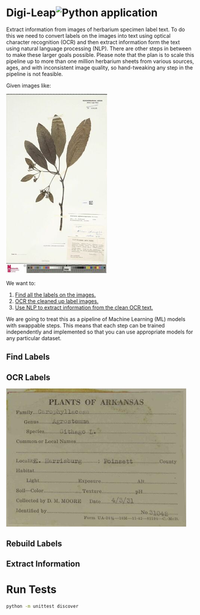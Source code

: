 # Digi-Leap![Python application](https://github.com/rafelafrance/digi_leap/workflows/CI/badge.svg)

Extract information from images of herbarium specimen label text. To do this we need to convert labels on the images into text using optical character recognition (OCR) and then extract information form the text using natural language processing (NLP). There are other steps in between to make these larger goals possible. Please note that the plan is to scale this pipeline up to more than one million herbarium sheets from various sources, ages, and with inconsistent image quality, so hand-tweaking any step in the pipeline is not feasible.

Given images like:

![Figure 1: Herbarium sample image](assets/herbarium_sample_image.jpg)

We want to:

1. [Find all the labels on the images.](#Find-Labels)
1. [OCR the cleaned up label images.](#OCR-Labels)
1. [Use NLP to extract information from the clean OCR text.](#Extract-Information)

We are going to treat this as a pipeline of Machine Learning (ML) models with swappable steps. This means that each step can be trained independently and implemented so that you can use appropriate models for any particular dataset.

## Find Labels

## OCR Labels

![Figure 2: Label with underlines](assets/label_with_underlines.jpg)

## Rebuild Labels

## Extract Information

# Run Tests

```bash
python -m unittest discover
```
